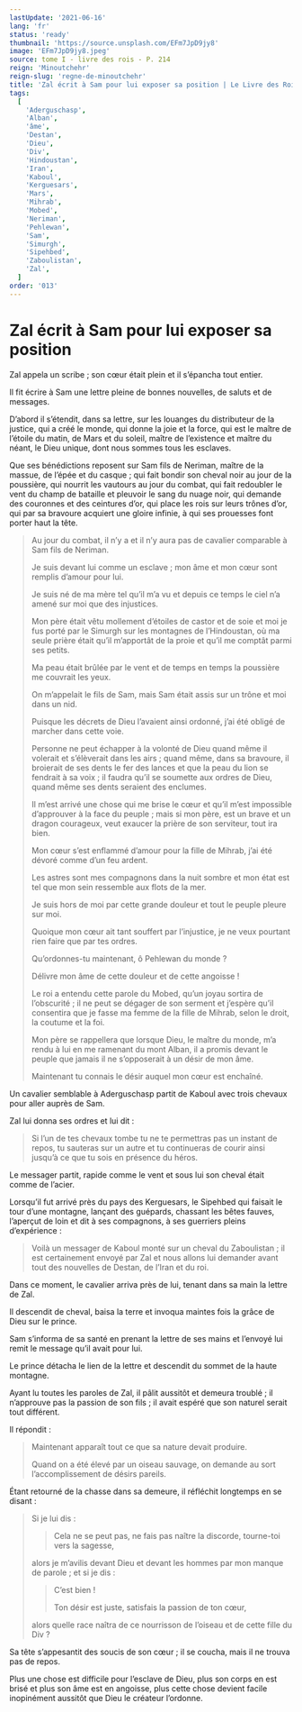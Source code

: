 ```yaml
---
lastUpdate: '2021-06-16'
lang: 'fr'
status: 'ready'
thumbnail: 'https://source.unsplash.com/EFm7JpD9jy8'
image: 'EFm7JpD9jy8.jpeg'
source: tome I - livre des rois - P. 214
reign: 'Minoutchehr'
reign-slug: 'regne-de-minoutchehr'
title: 'Zal écrit à Sam pour lui exposer sa position | Le Livre des Rois | Shâhnâmeh'
tags:
  [
    'Aderguschasp',
    'Alban',
    'âme',
    'Destan',
    'Dieu',
    'Div',
    'Hindoustan',
    'Iran',
    'Kaboul',
    'Kerguesars',
    'Mars',
    'Mihrab',
    'Mobed',
    'Neriman',
    'Pehlewan',
    'Sam',
    'Simurgh',
    'Sipehbed',
    'Zaboulistan',
    'Zal',
  ]
order: '013'
---
```


# Zal écrit à Sam pour lui exposer sa position

Zal appela un scribe ; son cœur était plein et il s’épancha tout entier.

Il fit écrire à Sam une lettre pleine de bonnes nouvelles, de saluts et de messages.

D’abord il s’étendit, dans sa lettre, sur les louanges du distributeur de la justice, qui a créé le monde, qui donne la joie et la force, qui est le maître de l’étoile du matin, de Mars et du soleil, maître de l’existence et maître du néant, le Dieu unique, dont nous sommes tous les esclaves.

Que ses bénédictions reposent sur Sam fils de Neriman, maître de la massue, de l’épée et du casque ; qui fait bondir son cheval noir au jour de la poussière, qui nourrit les vautours au jour du combat, qui fait redoubler le vent du champ de bataille et pleuvoir le sang du nuage noir, qui demande des couronnes et des ceintures d’or, qui place les rois sur leurs trônes d’or, qui par sa bravoure acquiert une gloire infinie, à qui ses prouesses font porter haut la tête.

> Au jour du combat, il n’y a et il n’y aura pas de cavalier comparable à Sam fils de Neriman.
>
> Je suis devant lui comme un esclave ; mon âme et mon cœur sont remplis d’amour pour lui.
>
> Je suis né de ma mère tel qu’il m’a vu et depuis ce temps le ciel n’a amené sur moi que des injustices.
>
> Mon père était vêtu mollement d’étoiles de castor et de soie et moi je fus porté par le Simurgh sur les montagnes de l’Hindoustan, où ma seule prière était qu’il m’apportât de la proie et qu’il me comptât parmi ses petits.
>
> Ma peau était brûlée par le vent et de temps en temps la poussière me couvrait les yeux.
>
> On m’appelait le fils de Sam, mais Sam était assis sur un trône et moi dans un nid.
>
> Puisque les décrets de Dieu l’avaient ainsi ordonné, j’ai été obligé de marcher dans cette voie.
>
> Personne ne peut échapper à la volonté de Dieu quand même il volerait et s’élèverait dans les airs ; quand même, dans sa bravoure, il broierait de ses dents le fer des lances et que la peau du lion se fendrait à sa voix ; il faudra qu’il se soumette aux ordres de Dieu, quand même ses dents seraient des enclumes.
>
> Il m’est arrivé une chose qui me brise le cœur et qu’il m’est impossible d’approuver à la face du peuple ; mais si mon père, est un brave et un dragon courageux, veut exaucer la prière de son serviteur, tout ira bien.
>
> Mon cœur s’est enflammé d’amour pour la fille de Mihrab, j’ai été dévoré comme d’un feu ardent.
>
> Les astres sont mes compagnons dans la nuit sombre et mon état est tel que mon sein ressemble aux flots de la mer.
>
> Je suis hors de moi par cette grande douleur et tout le peuple pleure sur moi.
>
> Quoique mon cœur ait tant souffert par l’injustice, je ne veux pourtant rien faire que par tes ordres.
>
> Qu’ordonnes-tu maintenant, ô Pehlewan du monde ?
>
> Délivre mon âme de cette douleur et de cette angoisse !
>
> Le roi a entendu cette parole du Mobed, qu’un joyau sortira de l’obscurité ; il ne peut se dégager de son serment et j’espère qu’il consentira que je fasse ma femme de la fille de Mihrab, selon le droit, la coutume et la foi.
>
> Mon père se rappellera que lorsque Dieu, le maître du monde, m’a rendu à lui en me ramenant du mont Alban, il a promis devant le peuple que jamais il ne s’opposerait à un désir de mon âme.
>
> Maintenant tu connais le désir auquel mon cœur est enchaîné.

Un cavalier semblable à Aderguschasp partit de Kaboul avec trois chevaux pour aller auprès de Sam.

Zal lui donna ses ordres et lui dit :

> Si l’un de tes chevaux tombe tu ne te permettras pas un instant de repos, tu sauteras sur un autre et tu continueras de courir ainsi jusqu’à ce que tu sois en présence du héros.

Le messager partit, rapide comme le vent et sous lui son cheval était comme de l’acier.

Lorsqu’il fut arrivé près du pays des Kerguesars, le Sipehbed qui faisait le tour d’une montagne, lançant des guépards, chassant les bêtes fauves, l’aperçut de loin et dit à ses compagnons, à ses guerriers pleins d’expérience :

> Voilà un messager de Kaboul monté sur un cheval du Zaboulistan ; il est certainement envoyé par Zal et nous allons lui demander avant tout des nouvelles de Destan, de l’Iran et du roi.

Dans ce moment, le cavalier arriva près de lui, tenant dans sa main la lettre de Zal.

Il descendit de cheval, baisa la terre et invoqua maintes fois la grâce de Dieu sur le prince.

Sam s’informa de sa santé en prenant la lettre de ses mains et l’envoyé lui remit le message qu’il avait pour lui.

Le prince détacha le lien de la lettre et descendit du sommet de la haute montagne.

Ayant lu toutes les paroles de Zal, il pâlit aussitôt et demeura troublé ; il n’approuve pas la passion de son fils ; il avait espéré que son naturel serait tout différent.

Il répondit :

> Maintenant apparaît tout ce que sa nature devait produire.
>
> Quand on a été élevé par un oiseau sauvage, on demande au sort l’accomplissement de désirs pareils.

Étant retourné de la chasse dans sa demeure, il réfléchit longtemps en se disant :

> Si je lui dis :
>
> > Cela ne se peut pas, ne fais pas naître la discorde, tourne-toi vers la sagesse,
>
> alors je m’avilis devant Dieu et devant les hommes par mon manque de parole ; et si je dis :
>
> > C’est bien !
> >
> > Ton désir est juste, satisfais la passion de ton cœur,
>
> alors quelle race naîtra de ce nourrisson de l’oiseau et de cette fille du Div ?

Sa tête s’appesantit des soucis de son cœur ; il se coucha, mais il ne trouva pas de repos.

Plus une chose est difficile pour l’esclave de Dieu, plus son corps en est brisé et plus son âme est en angoisse, plus cette chose devient facile inopinément aussitôt que Dieu le créateur l’ordonne.

